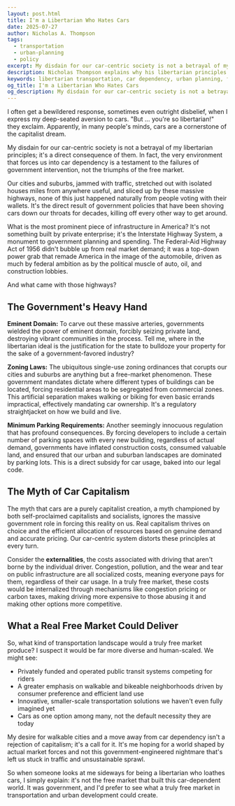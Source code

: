 ```yaml
---
layout: post.html
title: I'm a Libertarian Who Hates Cars
date: 2025-07-27
author: Nicholas A. Thompson
tags: 
  - transportation
  - urban-planning
  - policy
excerpt: My disdain for our car-centric society is not a betrayal of my libertarian principles; it's a direct consequence of them. The very environment that forces us into car dependency is a testament to the failures of government intervention, not the triumphs of the free market.
description: Nicholas Thompson explains why his libertarian principles lead him to oppose car-centric urban planning and advocate for transportation freedom and market-based solutions.
keywords: libertarian transportation, car dependency, urban planning, free market, government intervention, walkable cities, anti-car, fuckcars
og_title: I'm a Libertarian Who Hates Cars
og_description: My disdain for our car-centric society is not a betrayal of my libertarian principles; it's a direct consequence of them.
---
```


I often get a bewildered response, sometimes even outright disbelief, when I express my deep-seated aversion to cars. "But … you're so libertarian!" they exclaim. Apparently, in many people's minds, cars are a cornerstone of the capitalist dream.

My disdain for our car-centric society is not a betrayal of my libertarian principles; it's a direct consequence of them. In fact, the very environment that forces us into car dependency is a testament to the failures of government intervention, not the triumphs of the free market.

Our cities and suburbs, jammed with traffic, stretched out with isolated houses miles from anywhere useful, and sliced up by these massive highways, none of this just happened naturally from people voting with their wallets. It's the direct result of government policies that have been shoving cars down our throats for decades, killing off every other way to get around.

What is the most prominent piece of infrastructure in America? It's not something built by private enterprise; it's the Interstate Highway System, a monument to government planning and spending. The Federal-Aid Highway Act of 1956 didn't bubble up from real market demand; it was a top-down power grab that remade America in the image of the automobile, driven as much by federal ambition as by the political muscle of auto, oil, and construction lobbies.

And what came with those highways?

## The Government's Heavy Hand

**Eminent Domain:** To carve out these massive arteries, governments wielded the power of eminent domain, forcibly seizing private land, destroying vibrant communities in the process. Tell me, where in the libertarian ideal is the justification for the state to bulldoze your property for the sake of a government-favored industry?

**Zoning Laws:** The ubiquitous single-use zoning ordinances that corupts our cities and suburbs are anything but a free-market phenomenon. These government mandates dictate where different types of buildings can be located, forcing residential areas to be segregated from commercial zones. This artificial separation makes walking or biking for even basic errands impractical, effectively mandating car ownership. It's a regulatory straightjacket on how we build and live.

**Minimum Parking Requirements:** Another seemingly innocuous regulation that has profound consequences. By forcing developers to include a certain number of parking spaces with every new building, regardless of actual demand, governments have inflated construction costs, consumed valuable land, and ensured that our urban and suburban landscapes are dominated by parking lots. This is a direct subsidy for car usage, baked into our legal code.

## The Myth of Car Capitalism

The myth that cars are a purely capitalist creation, a myth championed by both self-proclaimed capitalists and socialists, ignores the massive government role in forcing this reality on us. Real capitalism thrives on choice and the efficient allocation of resources based on genuine demand and accurate pricing. Our car-centric system distorts these principles at every turn.

Consider the **externalities**, the costs associated with driving that aren't borne by the individual driver. Congestion, pollution, and the wear and tear on public infrastructure are all socialized costs, meaning everyone pays for them, regardless of their car usage. In a truly free market, these costs would be internalized through mechanisms like congestion pricing or carbon taxes, making driving more expensive to those abusing it and making other options more competitive.

## What a Real Free Market Could Deliver

So, what kind of transportation landscape would a truly free market produce? I suspect it would be far more diverse and human-scaled. We might see:

- Privately funded and operated public transit systems competing for riders
- A greater emphasis on walkable and bikeable neighborhoods driven by consumer preference and efficient land use
- Innovative, smaller-scale transportation solutions we haven't even fully imagined yet
- Cars as one option among many, not the default necessity they are today

My desire for walkable cities and a move away from car dependency isn't a rejection of capitalism; it's a call for it. It's me hoping for a world shaped by actual market forces and not this government-engineered nightmare that's left us stuck in traffic and unsustainable sprawl.

So when someone looks at me sideways for being a libertarian who loathes cars, I simply explain: it's not the free market that built this car-dependent world. It was government, and I'd prefer to see what a truly free market in transportation and urban development could create.
